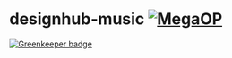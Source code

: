 # designhub-music [![MegaOP](https://img.shields.io/badge/MEGA%20OP-%E2%9C%94-green.svg)](http://dsgnhb.de)

[![Greenkeeper badge](https://badges.greenkeeper.io/dsgnhb/music-bot.svg)](https://greenkeeper.io/)
